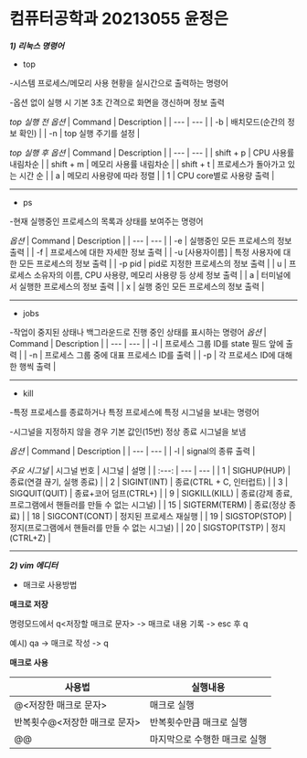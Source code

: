 # 컴퓨터공학과 20213055 윤정은
***1) 리눅스 명령어***

- top

-시스템 프로세스/메모리 사용 현황을 실시간으로 출력하는 명령어

-옵션 없이 실행 시 기본 3초 간격으로 화면을 갱신하며 정보 출력


*top 실행 전 옵션*
| Command | Description |
| --- | --- |
| -b | 배치모드(순간의 정보 확인) |
| -n | top 실행 주기를 설정 |

*top 실행 후 옵션*
| Command | Description |
| --- | --- |
| shift + p | CPU 사용률 내림차순 |
| shift + m | 메모리 사용률 내림차순 |
| shift + t | 프로세스가 돌아가고 있는 시간 순 |
| a | 메모리 사용량에 따라 정렬 |
| 1 | CPU core별로 사용량 출력 |


---

- ps

-현재 실행중인 프로세스의 목록과 상태를 보여주는 명령어

*옵션*
| Command | Description |
| --- | --- |
| -e | 실행중인 모든 프로세스의 정보 출력 |
| -f | 프로세스에 대한 자세한 정보 출력 |
| -u [사용자이름] | 특정 사용자에 대한 모든 프로세스의 정보 출력 |
| -p pid | pid로 지정한 프로세스의 정보 출력 |
| u | 프로세스 소유자의 이름, CPU 사용량, 메모리 사용량 등 상세 정보 출력 |
| a | 터미널에서 실행한 프로세스의 정보 출력 |
| x | 실행 중인 모든 프로세스의 정보 출력 |

---

- jobs

-작업이 중지된 상태나 백그라운드로 진행 중인 상태를 표시하는 명령어
*옵션*
| Command | Description |
| --- | --- |
| -l | 프로세스 그룹 ID를 state 필드 앞에 출력 |
| -n | 프로세스 그룹 중에 대표 프로세스 ID를 출력 |
| -p | 각 프로세스 ID에 대해 한 행씩 출력 |

---

- kill

-특정 프로세스를 종료하거나 특정 프로세스에 특정 시그널을 보내는 명령어 

-시그널을 지정하지 않을 경우 기본 값인(15번) 정상 종료 시그널을 보냄

*옵션*
| Command | Description |
| --- | --- |
| -l | signal의 종류 출력 |

*주요 시그널*
| 시그널 번호 | 시그널 | 설명 |
| :---: | --- | --- |
| 1 | SIGHUP(HUP) | 종료(연결 끊기, 실행 종료) |
| 2 | SIGINT(INT) | 종료(CTRL + C, 인터럽트) |
| 3 | SIGQUIT(QUIT) | 종료+코어 덤프(CTRL+\) |
| 9 | SIGKILL(KILL) | 종료(강제 종료, 프로그램에서 핸들러를 만들 수 없는 시그널) |
| 15 | SIGTERM(TERM) | 종료(정상 종료) |
| 18 | SIGCONT(CONT) | 정지된 프로세스 재실행 |
| 19 | SIGSTOP(STOP) | 정지(프로그램에서 핸들러를 만들 수 없는 시그널) |
| 20 | SIGSTOP(TSTP) | 정지(CTRL+Z) |

---------

***2) vim 에디터***

- 매크로 사용방법

**매크로 저장**

명령모드에서 q<저장할 매크로 문자>  -> 매크로 내용 기록 -> esc 후 q

예시) qa -> 매크로 작성 -> q


**매크로 사용**

| 사용법 | 실행내용 |
| --- | --- |
| @<저장한 매크로 문자> | 매크로 실행 |
| 반복횟수@<저장한 매크로 문자> | 반복횟수만큼 매크로 실행 |
| @@ | 마지막으로 수행한 매크로 실행 |
